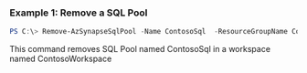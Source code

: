 ### Example 1: Remove a SQL Pool
```powershell
PS C:\> Remove-AzSynapseSqlPool -Name ContosoSql  -ResourceGroupName ContosoResourceGroup -WorkspaceName ContosoWorkspace

```

This command removes SQL Pool named ContosoSql in a workspace named ContosoWorkspace

